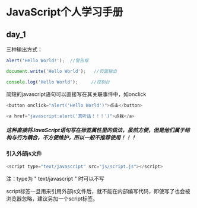 # JavaScript个人学习手册 

## day_1

三种输出方式：
```js
alert('Hello World!');  //警告框

document.write('Hello World');   //页面输出

console.log('Hello World');     //控制台
```

简短的javascript语句可以直接写在其关联事件中，如onclick
```js
<button onclick="alert('Hello World')">点击</button>

<a href="javascript:alert('真听话！！！')">点我</a>
```
##### 这种直接将JavaScript语句写在标签属性里的做法，虽然方便，但是他们属于结构与行为耦合，不方便维护，所以一般不推荐使用！！！

#### 引入外部js文件
```js
<script type="text/javascript" src="js/script.js"></script>
```
注：type为 " text/javascript " 时可以不写

script标签一旦用来引用外部js文件后，就不能在内部编写代码，即使写了也会被浏览器忽略，建议另加一个script标签。
